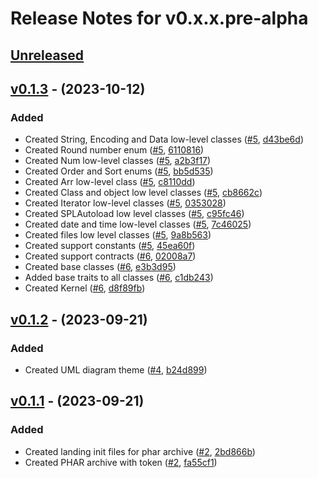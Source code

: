# Release Notes for v0.x.x.pre-alpha

## [Unreleased](https://github.com/The-FireHub-Project/FireHub/compare/v0.1.3-alpha.1...develop-pre-alpha-m1)

## [v0.1.3](https://github.com/The-FireHub-Project/FireHub/compare/v0.1.1-alpha.1...v0.1.2-alpha.1) - (2023-10-12)

### Added
- Created String, Encoding and Data low-level classes ([#5](https://github.com/The-FireHub-Project/FireHub/issues/5), [d43be6d](https://github.com/The-FireHub-Project/FireHub/pull/3/commits/d43be6d))
- Created Round number enum ([#5](https://github.com/The-FireHub-Project/FireHub/issues/5), [6110816](https://github.com/The-FireHub-Project/FireHub/pull/3/commits/6110816))
- Created Num low-level classes ([#5](https://github.com/The-FireHub-Project/FireHub/issues/5), [a2b3f17](https://github.com/The-FireHub-Project/FireHub/pull/3/commits/a2b3f17))
- Created Order and Sort enums ([#5](https://github.com/The-FireHub-Project/FireHub/issues/5), [bb5d535](https://github.com/The-FireHub-Project/FireHub/pull/3/commits/bb5d535))
- Created Arr low-level class ([#5](https://github.com/The-FireHub-Project/FireHub/issues/5), [c8110dd](https://github.com/The-FireHub-Project/FireHub/pull/3/commits/c8110dd))
- Created Class and object low level classes ([#5](https://github.com/The-FireHub-Project/FireHub/issues/5), [cb8662c](https://github.com/The-FireHub-Project/FireHub/pull/3/commits/cb8662c))
- Created Iterator low-level classes ([#5](https://github.com/The-FireHub-Project/FireHub/issues/5), [0353028](https://github.com/The-FireHub-Project/FireHub/pull/3/commits/0353028))
- Created SPLAutoload low level classes ([#5](https://github.com/The-FireHub-Project/FireHub/issues/5), [c95fc46](https://github.com/The-FireHub-Project/FireHub/pull/3/commits/c95fc46))
- Created date and time low-level classes ([#5](https://github.com/The-FireHub-Project/FireHub/issues/5), [7c46025](https://github.com/The-FireHub-Project/FireHub/pull/3/commits/7c46025))
- Created files low level classes ([#5](https://github.com/The-FireHub-Project/FireHub/issues/5), [9a8b563](https://github.com/The-FireHub-Project/FireHub/pull/3/commits/9a8b563))
- Created support constants ([#5](https://github.com/The-FireHub-Project/FireHub/issues/5), [45ea60f](https://github.com/The-FireHub-Project/FireHub/pull/3/commits/45ea60f))
- Created support contracts ([#6](https://github.com/The-FireHub-Project/FireHub/issues/6), [02008a7](https://github.com/The-FireHub-Project/FireHub/pull/3/commits/02008a7))
- Created base classes ([#6](https://github.com/The-FireHub-Project/FireHub/issues/6), [e3b3d95](https://github.com/The-FireHub-Project/FireHub/pull/3/commits/e3b3d95))
- Added base traits to all classes ([#6](https://github.com/The-FireHub-Project/FireHub/issues/6), [c1db243](https://github.com/The-FireHub-Project/FireHub/pull/3/commits/c1db243))
- Created Kernel ([#6](https://github.com/The-FireHub-Project/FireHub/issues/6), [d8f89fb](https://github.com/The-FireHub-Project/FireHub/pull/3/commits/d8f89fb))

## [v0.1.2](https://github.com/The-FireHub-Project/FireHub/compare/v0.1.1-alpha.1...v0.1.2-alpha.1) - (2023-09-21)

### Added
- Created UML diagram theme ([#4](https://github.com/The-FireHub-Project/FireHub/issues/4), [b24d899](https://github.com/The-FireHub-Project/FireHub/pull/3/commits/b24d899))

## [v0.1.1](https://github.com/The-FireHub-Project/FireHub/compare/v0.1.0-alpha.1...v0.1.1-alpha.1) - (2023-09-21)

### Added
- Created landing init files for phar archive ([#2](https://github.com/The-FireHub-Project/FireHub/issues/2), [2bd866b](https://github.com/The-FireHub-Project/FireHub/pull/3/commits/2bd866b))
- Created PHAR archive with token ([#2](https://github.com/The-FireHub-Project/FireHub/issues/2), [fa55cf1](https://github.com/The-FireHub-Project/FireHub/pull/3/commits/fa55cf1))